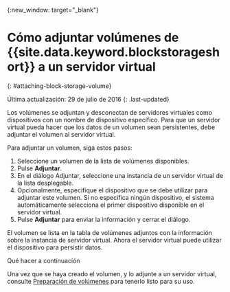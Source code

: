 
{:new_window: target="_blank"}


# Cómo adjuntar volúmenes de {{site.data.keyword.blockstorageshort}} a un servidor virtual
{: #attaching-block-storage-volume}

Última actualización: 29 de julio de 2016
{: .last-updated}

Los volúmenes se adjuntan y desconectan de servidores virtuales como dispositivos con un nombre de dispositivo específico. Para que un servidor virtual pueda hacer que los datos de un volumen sean persistentes, debe adjuntar el volumen al servidor virtual.

Para adjuntar un volumen, siga estos pasos:

1.	Seleccione un volumen de la lista de volúmenes disponibles.
2.	Pulse **Adjuntar**.
3.	En el diálogo Adjuntar, seleccione una instancia de un servidor virtual de la lista desplegable.
4.	Opcionalmente, especifique el dispositivo que se debe utilizar para adjuntar este volumen. Si no especifica ningún dispositivo, el sistema automáticamente selecciona el primer dispositivo disponible en el servidor virtual.
5.	Pulse **Adjuntar** para enviar la información y cerrar el diálogo.

El volumen se lista en la tabla de volúmenes adjuntos con la información sobre la instancia de servidor virtual.
Ahora el servidor virtual puede utilizar el dispositivo para persistir datos. 

Qué hacer a continuación

Una vez que se haya creado el volumen, y lo adjunte a un servidor virtual, consulte [Preparación de volúmenes](../BlockStorage/blockstorage_preparingvolume.html) para tenerlo listo para su uso. 
